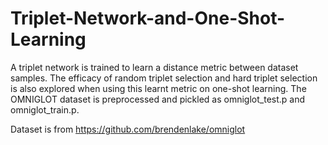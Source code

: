 # Triplet-Network-and-One-Shot-Learning
A triplet network is trained to learn a distance metric between dataset samples. The efficacy of random triplet selection and hard triplet selection is also explored when using this learnt metric on one-shot learning. The OMNIGLOT dataset is preprocessed and pickled as omniglot_test.p and omniglot_train.p.

Dataset is from https://github.com/brendenlake/omniglot
